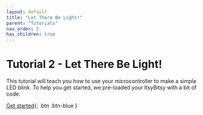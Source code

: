 ```yaml
---
layout: default
title: "Let There Be Light!"
parent: "Tutorials"
nav_order: 2
has_children: true
---
```


# Tutorial 2 - Let There Be Light!

This tutorial will teach you how to use your microcontroller to make a simple LED blink. To help you get started, we pre-loaded your ItsyBitsy with a bit of code.

[Get started](part-1){: .btn .btn-blue }

